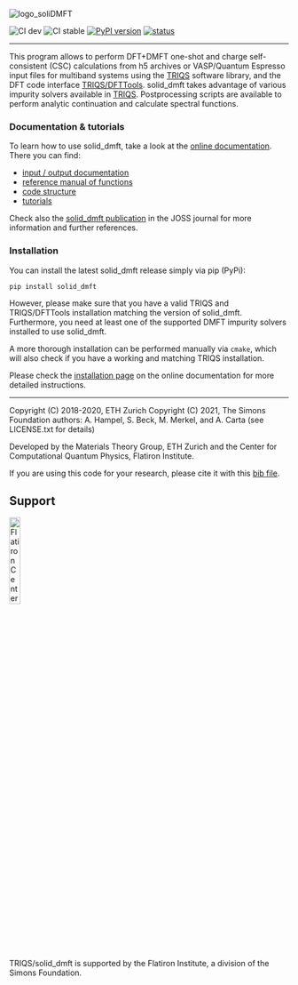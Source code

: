 ![logo_soliDMFT](https://raw.githubusercontent.com/triqs/solid_dmft/unstable/doc/logos/logo_solid_dmft.png)

![CI dev](https://github.com/triqs/solid_dmft/actions/workflows/build_unstable_doc.yml/badge.svg)
![CI stable](https://github.com/triqs/solid_dmft/actions/workflows/build_release.yml/badge.svg)
[![PyPI version](https://badge.fury.io/py/solid_dmft.svg)](https://badge.fury.io/py/solid_dmft)
[![status](https://joss.theoj.org/papers/48eb529b08c6bb464b235ba919d78922/status.svg)](https://joss.theoj.org/papers/48eb529b08c6bb464b235ba919d78922)


---

This program allows to perform DFT+DMFT one-shot and charge self-consistent (CSC) calculations from h5 archives or VASP/Quantum Espresso input files for multiband systems using the [TRIQS](https://triqs.github.io/triqs/latest/) software library, and the DFT code interface [TRIQS/DFTTools](https://triqs.github.io/dft_tools/latest/). solid_dmft takes advantage of various impurity solvers available in [TRIQS](https://triqs.github.io/triqs/unstable/applications.html#impurity-solvers). Postprocessing scripts are available to perform analytic continuation and calculate spectral functions.

### Documentation & tutorials

To learn how to use solid_dmft, take a look at the [online documentation](https://triqs.github.io/solid_dmft/). There you can find:
* [input / output documentation](https://triqs.github.io/solid_dmft/documentation.html#input-output)
* [reference manual of functions](https://triqs.github.io/solid_dmft/documentation.html#module-reference-manual)
* [code structure](https://triqs.github.io/solid_dmft/documentation.html#code-structure)
* [tutorials](https://triqs.github.io/solid_dmft/tutorials.html)

Check also the [solid_dmft publication](https://doi.org/10.21105/joss.04623) in the JOSS journal for more information and further references.

### Installation

You can install the latest solid_dmft release simply via pip (PyPi):
```
pip install solid_dmft
```
However, please make sure that you have a valid TRIQS and TRIQS/DFTTools installation matching the version of solid_dmft. Furthermore, you need at least one of the supported DMFT impurity solvers installed to use solid_dmft. 

A more thorough installation can be performed manually via `cmake`, which will also check if you have a working and matching TRIQS installation.

Please check the [installation page](https://triqs.github.io/solid_dmft/install.html) on the online documentation for more detailed instructions.

---

Copyright (C) 2018-2020, ETH Zurich
Copyright (C) 2021, The Simons Foundation 
  authors: A. Hampel, S. Beck, M. Merkel, and A. Carta
(see LICENSE.txt for details)

Developed by the Materials Theory Group, ETH Zurich
and the Center for Computational Quantum Physics, Flatiron Institute.

If you are using this code for your research, please cite it with this
[bib file](https://github.com/TRIQS/solid_dmft/blob/unstable/cite_solid_dmft.bib).

## Support

<picture>
  <source media="(prefers-color-scheme: dark)" width="20%" srcset="doc/_static/CCQ-dark.png">
  <img alt="Flatiron Center for Computational Quantum Physics logo." width="20%" src="doc/_static/CCQ.png">
</picture>

TRIQS/solid_dmft is supported by the Flatiron Institute, a division of the Simons Foundation.

